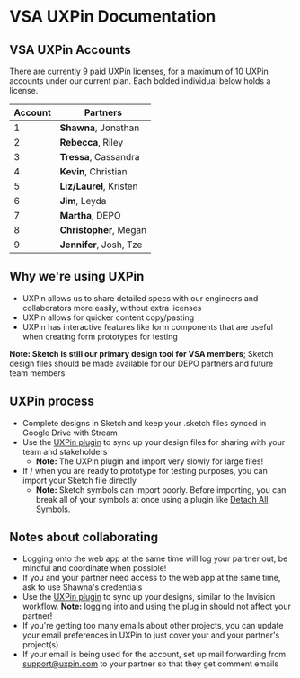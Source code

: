 # VSA UXPin Documentation

## VSA UXPin Accounts

There are currently 9 paid UXPin licenses, for a maximum of 10 UXPin accounts under our current plan. Each bolded individual below holds a license.

| Account | Partners                |
|---------|-------------------------|
| 1       | **Shawna**, Jonathan    |
| 2       | **Rebecca**, Riley      |
| 3       | **Tressa**, Cassandra   |
| 4       | **Kevin**, Christian    |
| 5       | **Liz/Laurel**, Kristen |
| 6       | **Jim**, Leyda          |
| 7       | **Martha**, DEPO        |
| 8       | **Christopher**, Megan  |
| 9       | **Jennifer**, Josh, Tze |

## Why we're using UXPin
- UXPin allows us to share detailed specs with our engineers and collaborators more easily, without extra licenses
- UXPin allows for quicker content copy/pasting
- UXPin has interactive features like form components that are useful when creating form prototypes for testing

**Note: Sketch is still our primary design tool for VSA members**; Sketch design files should be made available for our DEPO partners and future team members

## UXPin process
- Complete designs in Sketch and keep your .sketch files synced in Google Drive with Stream
- Use the [UXPin plugin](https://www.uxpin.com/docs/getting-started/importing-from-sketch/) to sync up your design files for sharing with your team and stakeholders
  - **Note:** The UXPin plugin and import very slowly for large files!  
- If / when you are ready to prototype for testing purposes, you can import your Sketch file directly
  - **Note:** Sketch symbols can import poorly. Before importing, you can break all of your symbols at once using a plugin like [Detach All Symbols.](https://github.com/Pausansol/Detach-all-symbols)

## Notes about collaborating
- Logging onto the web app at the same time will log your partner out, be mindful and coordinate when possible!
- If you and your partner need access to the web app at the same time, ask to use Shawna's credentials
- Use the [UXPin plugin](https://www.uxpin.com/docs/getting-started/importing-from-sketch/) to sync up your designs, similar to the Invision workflow. **Note:** logging into and using the plug in should not affect your partner!
- If you're getting too many emails about other projects, you can update your email preferences in UXPin to just cover your and your partner's project(s)
- If your email is being used for the account, set up mail forwarding from support@uxpin.com to your partner so that they get comment emails
